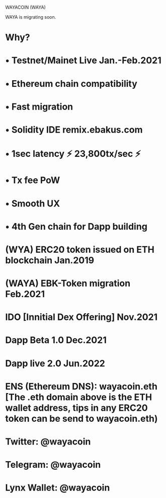 

WAYACOIN (WAYA) 

WAYA is migrating soon. 

# Why? 
#      • Testnet/Mainet Live Jan.-Feb.2021
#      • Ethereum chain compatibility
#      • Fast migration 
#      • Solidity IDE remix.ebakus.com
#      • 1sec latency ⚡️ 23,800tx/sec ⚡️
#      • Tx fee PoW
#      • Smooth UX
#      • 4th Gen chain for Dapp building 
#
#
# (WYA)  ERC20 token issued on ETH blockchain Jan.2019
# (WAYA) EBK-Token migration  Feb.2021
# IDO [Innitial Dex Offering] Nov.2021
# 
# Dapp Beta  1.0  Dec.2021
# Dapp live  2.0  Jun.2022
#
# ENS (Ethereum DNS):  wayacoin.eth  [The .eth domain above is the ETH wallet address, tips in any ERC20 token can be send to wayacoin.eth)
#
# Twitter:     @wayacoin
# Telegram:    @wayacoin
# Lynx Wallet: @wayacoin 
# 
#

